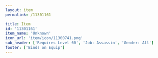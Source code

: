 ```yaml
---
layout: item
permalink: /11301161

title: Item
id: '11301161'
item_name: 'Unknown'
icon_url: 'item/icon/11300741.png'
sub_header: ['Requires Level 60', 'Job: Assassin', 'Gender: All']
footer: ['Binds on Equip']
---
```


